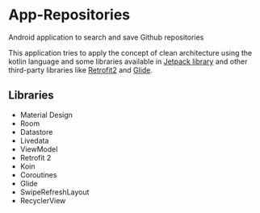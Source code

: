 # App-Repositories
Android application to search and save Github repositories

This application tries to apply the concept of clean architecture using the kotlin language and some libraries available in [Jetpack library](https://developer.android.com/jetpack) and other third-party libraries like [Retrofit2](https://square.github.io/retrofit/) and [Glide](https://bumptech.github.io/glide/).

## Libraries
- Material Design
- Room
- Datastore
- Livedata
- ViewModel
- Retrofit 2
- Koin
- Coroutines
- Glide
- SwipeRefreshLayout
- RecyclerView
